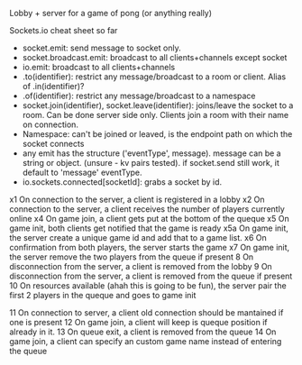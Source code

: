 Lobby + server for a game of pong (or anything really)


Sockets.io cheat sheet so far
- socket.emit: send message to socket only.
- socket.broadcast.emit: broadcast to all clients+channels except socket
- io.emit: broadcast to all clients+channels
- .to(identifier): restrict any message/broadcast to a room or client. Alias of .in(identifier)?
- .of(identifier): restrict any message/broadcast to a namespace
- socket.join(identifier), socket.leave(identifier): joins/leave the socket to a room. Can be done server side only. Clients join a room with their name on connection.
- Namespace: can't be joined or leaved, is the endpoint path on which the socket connects
- any emit has the structure ('eventType', message). message can be a string or object. (unsure - kv pairs tested). if socket.send still work, it default to 'message' eventType.
- io.sockets.connected[socketId]: grabs a socket by id.


x1 On connection to the server, a client is registered in a lobby
x2 On connection to the server, a client receives the number of players currently online
x4 On game join, a client gets put at the bottom of the queque
x5 On game init, both clients get notified that the game is ready
x5a On game init, the server create a unique game id and add that to a game list.
x6 On confirmation from both players, the server starts the game
x7 On game init, the server remove the two players from the queue if present
8 On disconnection from the server, a client is removed from the lobby
9 On disconnection from the server, a client is removed from the queue if present
10 On resources available (ahah this is going to be fun), the server pair the first 2 players in the queque and goes to game init

11 On connection to server, a client old connection should be mantained if one is present
12 On game join, a client will keep is queque position if already in it.
13 On queue exit, a client is removed from the queue
14 On game join, a client can specify an custom game name instead of entering the queue
